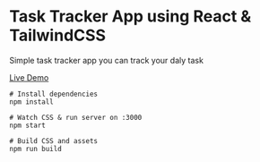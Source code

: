 # Task Tracker App using React & TailwindCSS

Simple task tracker app you can track your daly task

[Live Demo](https://quirky-brown-1226cd.netlify.app/)



```
# Install dependencies
npm install

# Watch CSS & run server on :3000
npm start

# Build CSS and assets
npm run build
```
